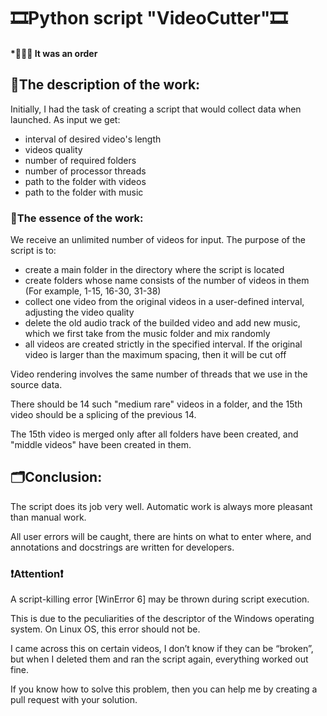 <h1>🎞Python script "VideoCutter"🎞</h1>
<h4>*👨🏻‍💻 It was an order</h4>
<h2>📄The description of the work: </h2>
<p>
Initially, I had the task of creating a script that would collect data when launched. As input we get:
<ul>
<li>interval of desired video's length</li>
<li>videos quality</li>
<li>number of required folders</li>
<li>number of processor threads</li>
<li>path to the folder with videos</li>
<li>path to the folder with music</li>
</ul>
</p>
<h3>🧩The essence of the work:</h3>
<p>We receive an unlimited number of videos for input. The purpose of the script is to:
<ul>
<li>create a main folder in the directory where the script is located</li>
<li>create folders whose name consists of the number of videos in them (For example, 1-15, 16-30, 31-38)</li>
<li>collect one video from the original videos in a user-defined interval, adjusting the video quality</li>
<li>delete the old audio track of the builded video and add new music, which we first take from the music folder and mix randomly</li>
<li>all videos are created strictly in the specified interval. If the original video is larger than the maximum spacing, then it will be cut off</li>
</ul>
</p>
<p>Video rendering involves the same number of threads that we use in the source data.</p>
<p>There should be 14 such "medium rare" videos in a folder, and the 15th video should be a splicing of the previous 14.</p>
<p>The 15th video is merged only after all folders have been created, and "middle videos" have been created in them.</p>

<h2>🗂Conclusion:</h2>
<p>The script does its job very well. Automatic work is always more pleasant than manual work.</p>
<p>All user errors will be caught, there are hints on what to enter where, and annotations and docstrings are written for developers.</p>
<h3>❗Attention❗</h3>
<p>A script-killing error [WinError 6] may be thrown during script execution.</p>
<p>This is due to the peculiarities of the descriptor of the Windows operating system. On Linux OS, this error should not be. </p>
<p>I came across this on certain videos, I don’t know if they can be “broken”, but when I deleted them and ran the script again, everything worked out fine.</p>
<p>If you know how to solve this problem, then you can help me by creating a pull request with your solution.</p>
